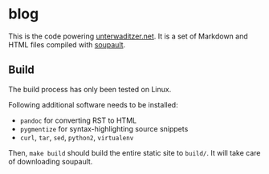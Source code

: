 # blog

This is the code powering [unterwaditzer.net](https://unterwaditzer.net/). It
is a set of Markdown and HTML files compiled with [soupault](https://soupault.app/).

## Build

The build process has only been tested on Linux.

Following additional software needs to be installed:

* `pandoc` for converting RST to HTML
* `pygmentize` for syntax-highlighting source snippets
* `curl`, `tar`, `sed`, `python2`, `virtualenv`

Then, `make build` should build the entire static site to `build/`. It will take care of downloading soupault.
